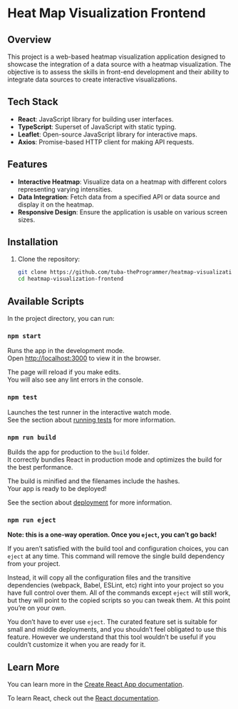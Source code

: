 
# Heat Map Visualization Frontend

## Overview

This project is a web-based heatmap visualization application designed to showcase the integration of a data source with a heatmap visualization. The objective is to assess the skills in front-end development and their ability to integrate data sources to create interactive visualizations.

## Tech Stack

- **React**: JavaScript library for building user interfaces.
- **TypeScript**: Superset of JavaScript with static typing.
- **Leaflet**: Open-source JavaScript library for interactive maps.
- **Axios**: Promise-based HTTP client for making API requests.

## Features

- **Interactive Heatmap**: Visualize data on a heatmap with different colors representing varying intensities.
- **Data Integration**: Fetch data from a specified API or data source and display it on the heatmap.
- **Responsive Design**: Ensure the application is usable on various screen sizes.

## Installation

1. Clone the repository:
   ```bash
   git clone https://github.com/tuba-theProgrammer/heatmap-visualization-frontend.git
   cd heatmap-visualization-frontend


## Available Scripts

In the project directory, you can run:

### `npm start`

Runs the app in the development mode.\
Open [http://localhost:3000](http://localhost:3000) to view it in the browser.

The page will reload if you make edits.\
You will also see any lint errors in the console.

### `npm test`

Launches the test runner in the interactive watch mode.\
See the section about [running tests](https://facebook.github.io/create-react-app/docs/running-tests) for more information.

### `npm run build`

Builds the app for production to the `build` folder.\
It correctly bundles React in production mode and optimizes the build for the best performance.

The build is minified and the filenames include the hashes.\
Your app is ready to be deployed!

See the section about [deployment](https://facebook.github.io/create-react-app/docs/deployment) for more information.

### `npm run eject`

**Note: this is a one-way operation. Once you `eject`, you can’t go back!**

If you aren’t satisfied with the build tool and configuration choices, you can `eject` at any time. This command will remove the single build dependency from your project.

Instead, it will copy all the configuration files and the transitive dependencies (webpack, Babel, ESLint, etc) right into your project so you have full control over them. All of the commands except `eject` will still work, but they will point to the copied scripts so you can tweak them. At this point you’re on your own.

You don’t have to ever use `eject`. The curated feature set is suitable for small and middle deployments, and you shouldn’t feel obligated to use this feature. However we understand that this tool wouldn’t be useful if you couldn’t customize it when you are ready for it.

## Learn More

You can learn more in the [Create React App documentation](https://facebook.github.io/create-react-app/docs/getting-started).

To learn React, check out the [React documentation](https://reactjs.org/).

